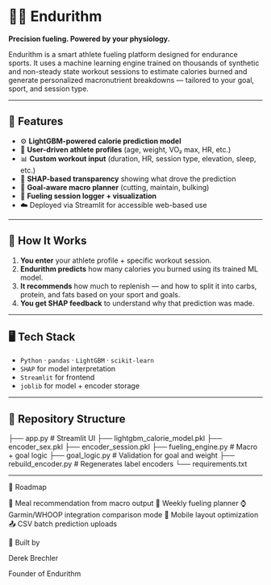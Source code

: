 # 🏃‍♂️ Endurithm

**Precision fueling. Powered by your physiology.**

Endurithm is a smart athlete fueling platform designed for endurance sports. It uses a machine learning engine trained on thousands of synthetic and non-steady state workout sessions to estimate calories burned and generate personalized macronutrient breakdowns — tailored to your goal, sport, and session type.

---

## 🚀 Features

- ⚙️ **LightGBM-powered calorie prediction model**
- 🧍 **User-driven athlete profiles** (age, weight, VO₂ max, HR, etc.)
- 📊 **Custom workout input** (duration, HR, session type, elevation, sleep, etc.)
- 🧠 **SHAP-based transparency** showing what drove the prediction
- 🧪 **Goal-aware macro planner** (cutting, maintain, bulking)
- 📝 **Fueling session logger + visualization**
- ☁️ Deployed via Streamlit for accessible web-based use

---

## 🧬 How It Works

1. **You enter** your athlete profile + specific workout session.
2. **Endurithm predicts** how many calories you burned using its trained ML model.
3. **It recommends** how much to replenish — and how to split it into carbs, protein, and fats based on your sport and goals.
4. **You get SHAP feedback** to understand why that prediction was made.

---

## 🖥 Tech Stack

- `Python` · `pandas` · `LightGBM` · `scikit-learn`
- `SHAP` for model interpretation
- `Streamlit` for frontend
- `joblib` for model + encoder storage

---

## 📂 Repository Structure

├── app.py # Streamlit UI ├── lightgbm_calorie_model.pkl ├── encoder_sex.pkl ├── encoder_session.pkl ├── fueling_engine.py # Macro + goal logic ├── goal_logic.py # Validation for goal and weight ├── rebuild_encoder.py # Regenerates label encoders  └── requirements.txt

----
🧭 Roadmap

🥗 Meal recommendation from macro output
📅 Weekly fueling planner
⌚ Garmin/WHOOP integration comparison mode
📲 Mobile layout optimization
📤 CSV batch prediction uploads



🧠 Built by

Derek Brechler

Founder of Endurithm
